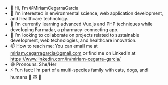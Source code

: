 - 👋 Hi, I’m @MiriamCegarraGarcia  
- 👀 I’m interested in environmental science, web application development, and healthcare technology.  
- 🌱 I’m currently learning advanced Vue.js and PHP techniques while developing Farmadar, a pharmacy-connecting app.  
- 💞️ I’m looking to collaborate on projects related to sustainable development, web technologies, and healthcare innovation.  
- 📫 How to reach me: You can email me at miriam.cegarragarcia@gmail.com or find me on LinkedIn at https://www.linkedin.com/in/miriam-cegarra-garcia/
- 😄 Pronouns: She/Her  
- ⚡ Fun fact: I’m part of a multi-species family with cats, dogs, and humans 🐶 🐱 👩

<!---
MiriamCegarraGarcia/MiriamCegarraGarcia is a ✨ special ✨ repository because its `README.md` (this file) appears on your GitHub profile.
You can click the Preview link to take a look at your changes.
--->
